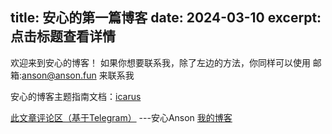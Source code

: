 title: 安心的第一篇博客
date: 2024-03-10
excerpt: 点击标题查看详情
---
欢迎来到安心的博客！
如果你想要联系我，除了左边的方法，你同样可以使用
邮箱:anson@anson.fun
来联系我

安心的博客主题指南文档：[icarus](https://ppoffice.github.io/hexo-theme-icarus/)

[此文章评论区（基于Telegram）](https://t.me/Ansons_blog/5)
---安心Anson [我的博客](b1.ognn.top)